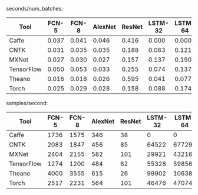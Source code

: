 seconds/num_batches:

| Tool | FCN-5 | FCN-8 | AlexNet | ResNet | LSTM-32 | LSTM-64 |
|------|-------|-------|---------|--------|---------|---------|
|Caffe| 0.037 | 0.041 | 0.046 | 0.416 | 0.000 | 0.000 |
|CNTK| 0.031 | 0.035 | 0.035 | 0.188 | 0.063 | 0.121 |
|MXNet| 0.027 | 0.030 | 0.027 | 0.157 | 0.137 | 0.190 |
|TensorFlow| 0.050 | 0.053 | 0.033 | 0.255 | 0.074 | 0.137 |
|Theano| 0.016 | 0.018 | 0.026 | 0.595 | 0.041 | 0.077 |
|Torch| 0.025 | 0.029 | 0.028 | 0.158 | 0.088 | 0.174 |


samples/second:

| Tool | FCN-5 | FCN-8 | AlexNet | ResNet | LSTM-32 | LSTM-64 |
|------|-------|-------|---------|--------|---------|---------|
|Caffe| 1736 | 1575 | 346 | 38 | 0 | 0 |
|CNTK| 2083 | 1847 | 456 | 85 | 64522 | 67729 |
|MXNet| 2404 | 2155 | 582 | 101 | 29921 | 43216 |
|TensorFlow| 1274 | 1200 | 484 | 62 | 55328 | 59856 |
|Theano| 4000 | 3555 | 615 | 26 | 99902 | 106389 |
|Torch| 2517 | 2231 | 564 | 101 | 46476 | 47074 |
